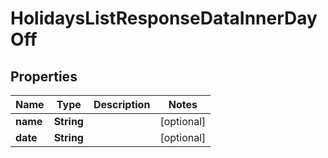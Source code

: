 

# HolidaysListResponseDataInnerDayOff


## Properties

| Name | Type | Description | Notes |
|------------ | ------------- | ------------- | -------------|
|**name** | **String** |  |  [optional] |
|**date** | **String** |  |  [optional] |



